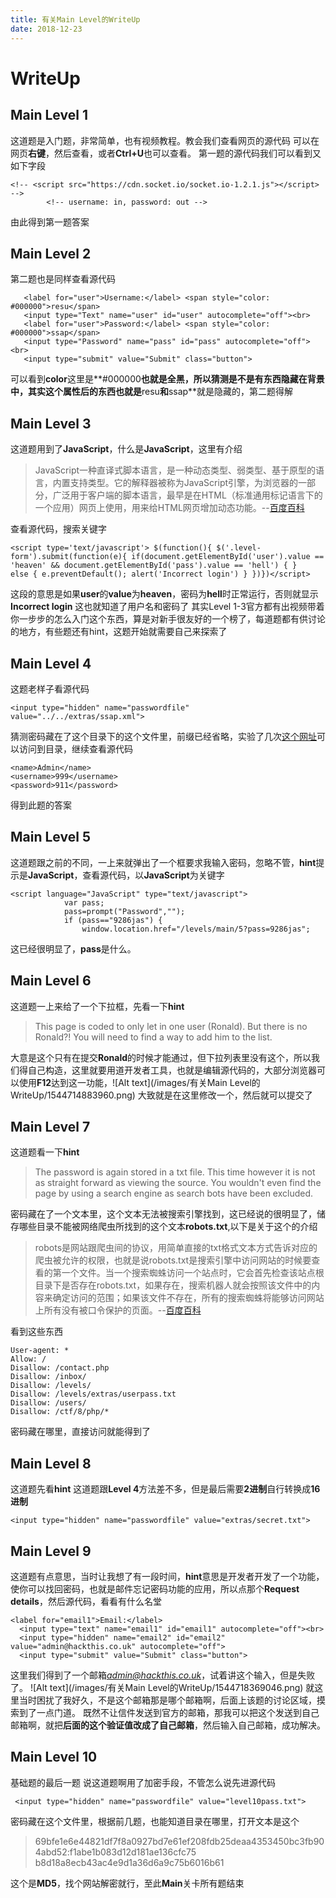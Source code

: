 ```yaml
---
title: 有关Main Level的WriteUp
date: 2018-12-23
---
```

# WriteUp
<!-- toc -->
## Main Level 1
这道题是入门题，非常简单，也有视频教程。教会我们查看网页的源代码
可以在网页**右键**，然后查看，或者**Ctrl+U**也可以查看。
第一题的源代码我们可以看到又如下字段
```
<!-- <script src="https://cdn.socket.io/socket.io-1.2.1.js"></script> -->
        <!-- username: in, password: out -->
```
由此得到第一题答案
## Main Level 2
第二题也是同样查看源代码
```
   <label for="user">Username:</label> <span style="color: #000000">resu</span>
   <input type="Text" name="user" id="user" autocomplete="off"><br>
   <label for="user">Password:</label> <span style="color: #000000">ssap</span>
   <input type="Password" name="pass" id="pass" autocomplete="off"><br>
   <input type="submit" value="Submit" class="button">
```
可以看到**color**这里是**#000000**也就是全黑，所以猜测是不是有东西隐藏在背景中，其实这个属性后的东西也就是**resu**和**ssap**就是隐藏的，第二题得解
## Main Level 3
这道题用到了**JavaScript**，什么是**JavaScript**，这里有介绍
>JavaScript一种直译式脚本语言，是一种动态类型、弱类型、基于原型的语言，内置支持类型。它的解释器被称为JavaScript引擎，为浏览器的一部分，广泛用于客户端的脚本语言，最早是在HTML（标准通用标记语言下的一个应用）网页上使用，用来给HTML网页增加动态功能。--[百度百科](https://baike.baidu.com/item/javascript/321142?fr=aladdin)

查看源代码，搜索关键字
```
<script type='text/javascript'> $(function(){ $('.level-form').submit(function(e){ if(document.getElementById('user').value == 'heaven' && document.getElementById('pass').value == 'hell') { } 
else { e.preventDefault(); alert('Incorrect login') } })})</script>
```
这段的意思是如果**user**的**value**为**heaven**，密码为**hell**时正常运行，否则就显示**Incorrect login**
这也就知道了用户名和密码了
其实Level 1-3官方都有出视频带着你一步步的怎么入门这个东西，算是对新手很友好的一个榜了，每道题都有供讨论的地方，有些题还有hint，这题开始就需要自己来探索了
## Main Level 4
这题老样子看源代码
```
<input type="hidden" name="passwordfile" value="../../extras/ssap.xml">
```
猜测密码藏在了这个目录下的这个文件里，前缀已经省略，实验了几次[这个网址](https://www.hackthis.co.uk/levels/extras/ssap.xml)可以访问到目录，继续查看源代码
```
<name>Admin</name>
<username>999</username>
<password>911</password>
```
得到此题的答案
## Main Level 5
这道题跟之前的不同，一上来就弹出了一个框要求我输入密码，忽略不管，**hint**提示是**JavaScript**，查看源代码，以**JavaScript**为关键字
```
<script language="JavaScript" type="text/javascript">
            var pass;
            pass=prompt("Password","");
            if (pass=="9286jas") {
                window.location.href="/levels/main/5?pass=9286jas";
```
这已经很明显了，**pass**是什么。
## Main Level 6
这道题一上来给了一个下拉框，先看一下**hint**
>This page is coded to only let in one user (Ronald). But there is no Ronald?! You will need to find a way to add him to the list.

大意是这个只有在提交**Ronald**的时候才能通过，但下拉列表里没有这个，所以我们得自己构造，这里就要用道开发者工具，也就是编辑源代码的，大部分浏览器可以使用**F12**达到这一功能，![Alt text](/images/有关Main Level的WriteUp/1544714883960.png)
大致就是在这里修改一个，然后就可以提交了
## Main Level 7
这道题看一下**hint**
>The password is again stored in a txt file. This time however it is not as straight forward as viewing the source.
>You wouldn't even find the page by using a search engine as search bots have been excluded.

密码藏在了一个文本里，这个文本无法被搜索引擎找到，这已经说的很明显了，储存哪些目录不能被网络爬虫所找到的这个文本**robots.txt**,以下是关于这个的介绍
>robots是网站跟爬虫间的协议，用简单直接的txt格式文本方式告诉对应的爬虫被允许的权限，也就是说robots.txt是搜索引擎中访问网站的时候要查看的第一个文件。当一个搜索蜘蛛访问一个站点时，它会首先检查该站点根目录下是否存在robots.txt，如果存在，搜索机器人就会按照该文件中的内容来确定访问的范围；如果该文件不存在，所有的搜索蜘蛛将能够访问网站上所有没有被口令保护的页面。--[百度百科](https://baike.baidu.com/item/robots/5243374?fr=aladdin)

看到这些东西
```
User-agent: *
Allow: /
Disallow: /contact.php
Disallow: /inbox/
Disallow: /levels/
Disallow: /levels/extras/userpass.txt
Disallow: /users/
Disallow: /ctf/8/php/*
```
密码藏在哪里，直接访问就能得到了
## Main Level 8
这道题先看**hint**
这道题跟**Level 4**方法差不多，但是最后需要**2进制**自行转换成**16进制**
```
<input type="hidden" name="passwordfile" value="extras/secret.txt">
```
## Main Level 9
这道题有点意思，当时让我想了有一段时间，**hint**意思是开发者开发了一个功能，使你可以找回密码，也就是邮件忘记密码功能的应用，所以点那个**Request details**，然后源代码，看看有什么名堂
```
<label for="email1">Email:</label>
  <input type="text" name="email1" id="email1" autocomplete="off"><br>
  <input type="hidden" name="email2" id="email2" value="admin@hackthis.co.uk" autocomplete="off">
  <input type="submit" value="Submit" class="button">
```
 这里我们得到了一个邮箱*admin@hackthis.co.uk*，试着讲这个输入，但是失败了。
 ![Alt text](/images/有关Main Level的WriteUp/1544718369046.png)
就这里当时困扰了我好久，不是这个邮箱那是哪个邮箱啊，后面上该题的讨论区域，摸索到了一点门道。
既然不让信件发送到官方的邮箱，那我可以把这个发送到自己邮箱啊，就把**后面的这个验证值改成了自己邮箱**，然后输入自己邮箱，成功解决。
## Main Level 10
基础题的最后一题
说这道题啊用了加密手段，不管怎么说先进源代码
```
 <input type="hidden" name="passwordfile" value="level10pass.txt">
```
 密码藏在这个文件里，根据前几题，也能知道目录在哪里，打开文本是这个
 >69bfe1e6e44821df7f8a0927bd7e61ef208fdb25deaa4353450bc3fb904abd52:f1abe1b083d12d181ae136cfc75
 b8d18a8ecb43ac4e9d1a36d6a9c75b6016b61
 
 这个是**MD5**，找个网站解密就行，至此**Main**关卡所有题结束